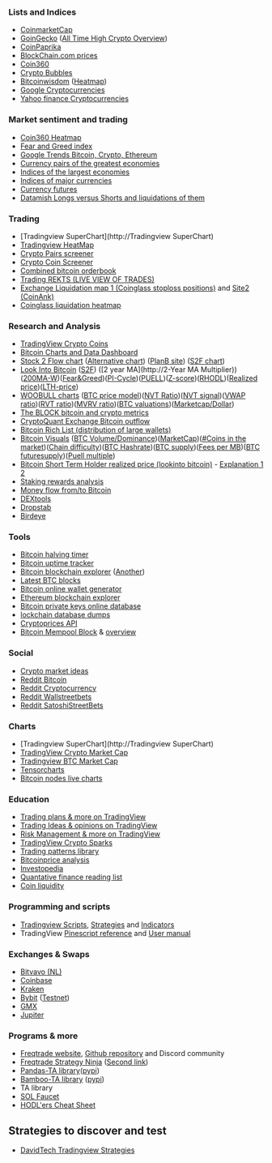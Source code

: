 ### Lists and Indices

- [CoinmarketCap](https://coinmarketcap.com/)
- [GoinGecko](https://www.coingecko.com/) ([All Time High Crypto Overview](https://www.coingecko.com/en/highlights/all-time-high-crypto))
- [CoinPaprika](https://coinpaprika.com/)
- [BlockChain.com prices](https://www.blockchain.com/prices)
- [Coin360](https://coin360.com/)
- [Crypto Bubbles](https://cryptobubbles.net/)
- [Bitcoinwisdom](https://bitcoinwisdom.io/) ([Heatmap](https://bitcoinwisdom.io/the-heatmap))
- [Google Cryptocurrencies](https://www.google.com/finance/markets/cryptocurrencies)
- [Yahoo finance Cryptocurrencies](https://finance.yahoo.com/cryptocurrencies/)

### Market sentiment and trading

- [Coin360 Heatmap](https://coin360.com/)
- [Fear and Greed index](https://alternative.me/crypto/fear-and-greed-index/)
- [Google Trends Bitcoin, Crypto, Ethereum](https://trends.google.com/trends/explore?date=all&q=bitcoin,crypto,ethereum)
- [Currency pairs of the greatest economies](https://www.tradingview.com/markets/currencies/rates-major/)
- [Indices of the largest economies](https://www.tradingview.com/markets/indices/quotes-major/)
- [Indices of major currencies](https://www.tradingview.com/markets/indices/quotes-currency/)
- [Currency futures](https://www.tradingview.com/markets/futures/quotes-currencies/)
- [Datamish Longs versus Shorts and liquidations of them](https://datamish.com/btcusd)

### Trading

- [Tradingview SuperChart](http://Tradingview SuperChart)
- [Tradingview HeatMap](https://www.tradingview.com/heatmap/crypto/#%7B%22dataSource%22%3A%22CryptoWithoutStable%22%2C%22blockColor%22%3A%22change%22%2C%22blockSize%22%3A%22market_cap_calc%22%2C%22grouping%22%3A%22no_group%22%7D)
- [Crypto Pairs screener](https://www.tradingview.com/crypto-screener/)
- [Crypto Coin Screener](https://www.tradingview.com/crypto-coins-screener/)
- [Combined bitcoin orderbook](https://data.bitcoinity.org/markets/books/USD?fbclid=IwAR35yiXfSB-d6IDX77DhAC4fdeAQL0zJgtIlhThDKxaKng1VBRL1Dlaacp4)
- [Trading REKTS (LIVE VIEW OF TRADES)](https://aggr.trade/cepj)
- [Exchange Liquidation map 1 (Coinglass stoploss positions)](https://www.coinglass.com/pro/futures/LiquidationMap) and [Site2 (CoinAnk)](https://coinank.com/liqMapChart)
- [Coinglass liquidation heatmap](https://www.coinglass.com/pro/futures/LiquidationHeatMap)

### Research and Analysis

- [TradingView Crypto Coins](https://www.tradingview.com/markets/cryptocurrencies/prices-all/)
- [Bitcoin Charts and Data Dashboard](https://charts.bitbo.io/)
- [Stock 2 Flow chart](https://www.lookintobitcoin.com/charts/stock-to-flow-model/) ([Alternative chart](https://charts.bitbo.io/stock-to-flow/)) ([PlanB site](https://www.planbtc.com/)) ([S2F chart](https://www.planbtc.com/202402close_S2F.png))
- [Look Into Bitcoin](https://www.lookintobitcoin.com/) ([S2](https://www.lookintobitcoin.com/charts/stock-to-flow-model/)[F](https://www.lookintobitcoin.com/charts/stock-to-flow-model/)) ([2 year MA](http://2-Year MA Multiplier))([200MA-W](https://www.lookintobitcoin.com/charts/200-week-moving-average-heatmap/))([Fear&Greed](https://www.lookintobitcoin.com/charts/bitcoin-fear-and-greed-index/))([PI-Cycle](https://www.lookintobitcoin.com/charts/pi-cycle-top-indicator/))([PUELL](https://www.lookintobitcoin.com/charts/puell-multiple/))([Z-score](https://www.lookintobitcoin.com/charts/mvrv-zscore/))([RHODL](https://www.lookintobitcoin.com/charts/rhodl-ratio/))([Realized price](https://www.lookintobitcoin.com/charts/realized-price/))([LTH-price](https://www.lookintobitcoin.com/charts/long-term-holder-realized-price/))
- [WOOBULL charts](http://charts.woobull.com/) ([BTC price model](http://charts.woobull.com/bitcoin-price-models/))([NVT Ratio](http://charts.woobull.com/bitcoin-nvt-ratio/))([NVT signal](http://charts.woobull.com/bitcoin-nvt-signal/))([VWAP ratio](http://charts.woobull.com/bitcoin-vwap-ratio/))([RVT ratio](http://charts.woobull.com/bitcoin-rvt-ratio/))([MVRV ratio](http://charts.woobull.com/bitcoin-mvrv-ratio/))([BTC valuations](http://charts.woobull.com/bitcoin-valuations/))([Marketcap/Dollar](http://charts.woobull.com/bitcoin-gains-per-dollar-invested/))
- [The BLOCK bitcoin and crypto metrics](https://www.theblock.co/data/alternative-crypto-metrics/web-traffic)
- [CryptoQuant Exchange Bitcoin outflow](https://cryptoquant.com/asset/btc/chart/exchange-flows/exchange-reserve?exchange=all_exchange&window=DAY&sma=0&ema=0&priceScale=log&metricScale=linear&chartStyle=line)
- [Bitcoin Rich List (distribution of large wallets)](https://bitinfocharts.com/top-100-richest-bitcoin-addresses.html)
- [Bitcoin Visuals](https://bitcoinvisuals.com/) ([BTC Volume/Dominance](https://bitcoinvisuals.com/market-volume))([MarketCap](https://bitcoinvisuals.com/market-cap))([#Coins in the market](https://bitcoinvisuals.com/market-currencies))([Chain difficulty](https://bitcoinvisuals.com/chain-difficulty))([BTC Hashrate](https://bitcoinvisuals.com/chain-hash-rate))([BTC supply](https://bitcoinvisuals.com/chain-supply))([Fees per MB](https://bitcoinvisuals.com/chain-fees-mb))([BTC future](https://bitcoinvisuals.com/misc-future-supply)[supply](https://bitcoinvisuals.com/misc-future-supply))([Puell multiple](https://bitcoinvisuals.com/misc-puell-multiple))
- [Bitcoin Short Term Holder realized price (lookinto bitcoin)](https://www.lookintobitcoin.com/charts/short-term-holder-realized-price/) - [Explanation 1](https://insights.glassnode.com/the-week-onchain-week-24-2022/) [2](https://capital.com/z-score-definition)
- [Staking rewards analysis](https://www.stakingrewards.com/)
- [Money flow from/to Bitcoin](https://coinlib.io/coin/BTC/Bitcoin)
- [DEXtools](https://www.dextools.io/app/en/pairs)
- [Dropstab](https://dropstab.com/)
- [Birdeye](https://birdeye.so/)

### Tools

- [Bitcoin halving timer](https://bitcoinblockhalf.com/)
- [Bitcoin uptime tracker](https://www.buybitcoinworldwide.com/bitcoin-uptime/)
- [Bitcoin blockchain explorer](https://live.blockcypher.com/) ([Another](https://bitinfocharts.com/bitcoin/))
- [Latest BTC blocks](https://www.blockchain.com/explorer/blocks/btc)
- [Bitcoin online wallet generator](https://www.bitaddress.org/bitaddress.org-v3.3.0-SHA256-dec17c07685e1870960903d8f58090475b25af946fe95a734f88408cef4aa194.html)
- [Ethereum blockchain explorer](https://etherscan.io/)
- [Bitcoin private keys online database](https://www.allbitcoinprivatekeys.com/)
- [lockchain database dumps](https://blockchair.com/dumps)
- [Cryptoprices API](https://cryptoprices.cc/)
- [Bitcoin Mempool Block](https://mempool.space/nl/mempool-block/0) & [overview](https://mempool.space/)

### Social

- [Crypto market ideas](https://www.tradingview.com/markets/cryptocurrencies/ideas/)
- [Reddit Bitcoin](https://www.reddit.com/r/Bitcoin/)
- [Reddit Cryptocurrency](https://www.reddit.com/r/CryptoCurrency/)
- [Reddit Wallstreetbets](https://www.reddit.com/r/wallstreetbets/)
- [Reddit SatoshiStreetBets](https://www.reddit.com/r/SatoshiStreetBets/)

### Charts

- [Tradingview SuperChart](http://Tradingview SuperChart)
- [TradingView Crypto Market Cap](https://www.tradingview.com/markets/cryptocurrencies/global-charts/)
- [Tradingview BTC Market Cap](https://www.tradingview.com/symbols/BTC/?exchange=CRYPTOCAP)
- [Tensorcharts](https://tensorcharts.com/)
- [Bitcoin nodes live charts](https://bitnodes.io/nodes/live-map/)

### Education

- [Trading plans & more on TradingView](https://www.tradingview.com/education/tradingplan/)
- [Trading Ideas & opinions on TradingView](https://www.tradingview.com/ideas/cryptocurrency/)
- [Risk Management & more on TradingView](https://www.tradingview.com/education/riskmanagement/)
- [TradingView Crypto Sparks](https://www.tradingview.com/sparks/crypto/)
- [Trading patterns library](http://thepatternsite.com/)
- [Bitcoin](https://datauab.github.io/bitcoin_price_analysis/)[price analysis](https://datauab.github.io/bitcoin_price_analysis/)
- [Investopedia](https://www.investopedia.com/technical-analysis-4689657)
- [Quantative finance reading list](http://www.quantstart.com/articles/Quantitative-Finance-Reading-List/)
- [Coin liquidity](https://coinlib.io/liquidity-explained)

### Programming and scripts

- [Tradingview Scripts](https://www.tradingview.com/scripts/), [Strategies](https://www.tradingview.com/scripts/?script_type=strategies) and [Indicators](https://www.tradingview.com/scripts/?script_type=indicators)
- TradingView [Pinescript reference](https://www.tradingview.com/pine-script-reference/v5/) and [User manual](https://www.tradingview.com/pine-script-docs/en/v5/Introduction.html)

### Exchanges & Swaps

- [Bitvavo (NL)](https://bitvavo.com/nl)
- [Coinbase](https://www.coinbase.com/)
- [Kraken](https://www.kraken.com/)
- [Bybit](https://www.bybit.com/en/) ([Testnet](https://testnet.bybit.com/en/))
- [GMX](https://app.gmx.io/#/trade)
- [Jupiter](https://jup.ag/)

### Programs & more

- [Freqtrade website](https://www.freqtrade.io/en/stable/), [Github repository](https://github.com/freqtrade/freqtrade) and Discord community
- [Freqtrade Strategy Ninja](https://strat.ninja/ranking.php) ([Second link](https://140.238.173.243/))
- [Pandas-TA library](https://github.com/twopirllc/pandas-ta)([pypi](https://pypi.org/project/pandas-ta/))
- [Bamboo-TA library](https://github.com/DutchCryptoDad/bamboo-ta) ([pypi](https://pypi.org/project/bamboo-ta/))
- TA library
- [SOL Faucet](https://solfaucet.togatech.org/)
- [HODL'ers Cheat Sheet](https://www.bitcoinstrategyplatform.com/cheatsheet/?s=09)
  

## Strategies to discover and test

* [DavidTech Tradingview Strategies](https://daviddtech.com/tradingview-strategies/)
